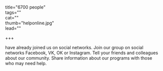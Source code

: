 title="6700 people"  
tags=""  
cat=""  
thumb="helponline.jpg"  
lead=""  

+++

have already joined us on social networks. Join our group on social networks Facebook, VK, OK or Instagram. Tell your friends and colleagues about our community. Share information about our programs with those who may need help.
